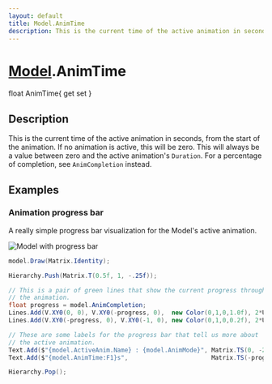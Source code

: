 ```yaml
---
layout: default
title: Model.AnimTime
description: This is the current time of the active animation in seconds, from the start of the animation. If no animation is active, this will be zero. This will always be a value between zero and the active animation's Duration. For a percentage of completion, see AnimCompletion instead.
---
```

# [Model]({{site.url}}/Pages/StereoKit/Model.html).AnimTime

<div class='signature' markdown='1'>
float AnimTime{ get set }
</div>

## Description
This is the current time of the active animation in
seconds, from the start of the animation. If no animation is
active, this will be zero. This will always be a value between
zero and the active animation's `Duration`. For a percentage of
completion, see `AnimCompletion` instead.


## Examples

### Animation progress bar
A really simple progress bar visualization for the Model's active
animation.

![Model with progress bar]({{site.screen_url}}/AnimProgress.jpg)
```csharp
model.Draw(Matrix.Identity);

Hierarchy.Push(Matrix.T(0.5f, 1, -.25f));

// This is a pair of green lines that show the current progress through
// the animation.
float progress = model.AnimCompletion;
Lines.Add(V.XY0(0, 0), V.XY0(-progress, 0),  new Color(0,1,0,1.0f), 2*U.cm);
Lines.Add(V.XY0(-progress, 0), V.XY0(-1, 0), new Color(0,1,0,0.2f), 2*U.cm);

// These are some labels for the progress bar that tell us more about
// the active animation.
Text.Add($"{model.ActiveAnim.Name} : {model.AnimMode}", Matrix.TS(0, -2*U.cm, 0, 3),        TextAlign.TopLeft);
Text.Add($"{model.AnimTime:F1}s",                       Matrix.TS(-progress, 2*U.cm, 0, 3), TextAlign.BottomCenter);

Hierarchy.Pop();
```

